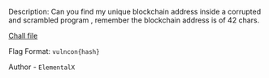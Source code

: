 
Description:
Can you find my unique blockchain address inside a corrupted and scrambled program , remember the blockchain address is of 42 chars.

[Chall file](https://mega.nz/file/EPohXQaa#2EevB_BIOBGSK5H1iQLApOmAtha3vFTcvQBwYdVWWgE)

Flag Format: `vulncon{hash}`

Author - `ElementalX`

